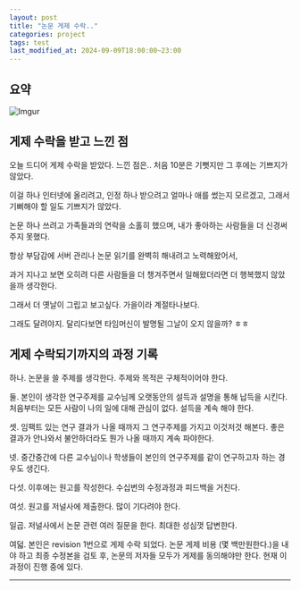 ```yaml
---
layout: post
title: "논문 게제 수락.."
categories: project
tags: test
last_modified_at: 2024-09-09T18:00:00~23:00
---  
```



## 요약
![Imgur](https://imgur.com/jXFrp9E.jpg)   


## 게제 수락을 받고 느낀 점 

오늘 드디어 게제 수락을 받았다. 느낀 점은.. 처음 10분은 기뻣지만 그 후에는 기쁘지가 않았다.

이걸 하나 인터넷에 올리려고, 인정 하나 받으려고 얼마나 애를 썼는지 모르겠고, 그래서 기뻐해야 할 일도 기쁘지가 않았다.  

논문 하나 쓰려고 가족들과의 연락을 소홀히 했으며, 내가 좋아하는 사람들을 더 신경써주지 못했다.   

항상 부담감에 서버 관리나 논문 읽기를 완벽히 해내려고 노력해왔어서,  

과거 지나고 보면 오히려 다른 사람들을 더 챙겨주면서 일해왔더라면 더 행복했지 않았을까 생각한다.  

그래서 더 옛날이 그립고 보고싶다. 가을이라 계절타나보다.  

그래도 달려야지. 달리다보면 타임머신이 발명될 그날이 오지 않을까? ㅎㅎ  


## 게제 수락되기까지의 과정 기록  

하나. 논문을 쓸 주제를 생각한다. 주제와 목적은 구체적이어야 한다.   

둘. 본인이 생각한 연구주제를 교수님께 오랫동안의 설득과 설명을 통해 납득을 시킨다. 처음부터는 모든 사람이 나의 일에 대해 관심이 없다. 설득을 계속 해야 한다.  

셋. 임팩트 있는 연구 결과가 나올 때까지 그 연구주제를 가지고 이것저것 해본다. 좋은 결과가 안나와서 불안하더라도 뭔가 나올 때까지 계속 파야한다.  

넷. 중간중간에 다른 교수님이나 학생들이 본인의 연구주제를 같이 연구하고자 하는 경우도 생긴다. 

다섯. 이후에는 원고를 작성한다. 수십번의 수정과정과 피드백을 거친다.  

여섯. 원고를 저널사에 제출한다. 많이 기다려야 한다.  

일곱. 저널사에서 논문 관련 여러 질문을 한다. 최대한 성심껏 답변한다.  

여덟. 본인은 revision 1번으로 게제 수락 되었다. 논문 게제 비용 (몇 백만원한다.)을 내야 하고 최종 수정본을 검토 후, 논문의 저자들 모두가 게제를 동의해야만 한다. 현재 이 과정이 진행 중에 있다.  

---